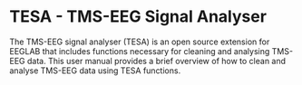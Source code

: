 # TESA - TMS-EEG Signal Analyser

The TMS-EEG signal analyser (TESA) is an open source extension for EEGLAB that includes functions necessary for cleaning and analysing TMS-EEG data. This user manual provides a brief overview of how to clean and analyse TMS-EEG data using TESA functions.
